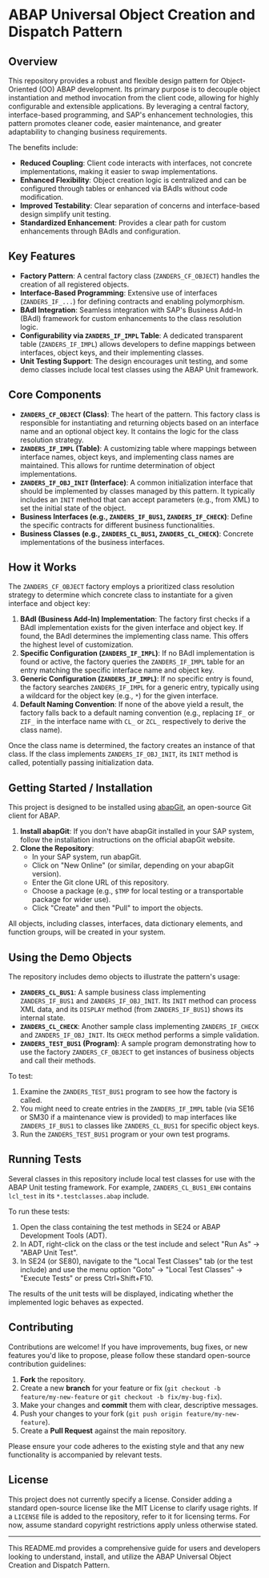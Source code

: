 # ABAP Universal Object Creation and Dispatch Pattern

## Overview

This repository provides a robust and flexible design pattern for Object-Oriented (OO) ABAP development. Its primary purpose is to decouple object instantiation and method invocation from the client code, allowing for highly configurable and extensible applications. By leveraging a central factory, interface-based programming, and SAP's enhancement technologies, this pattern promotes cleaner code, easier maintenance, and greater adaptability to changing business requirements.

The benefits include:
-   **Reduced Coupling**: Client code interacts with interfaces, not concrete implementations, making it easier to swap implementations.
-   **Enhanced Flexibility**: Object creation logic is centralized and can be configured through tables or enhanced via BAdIs without code modification.
-   **Improved Testability**: Clear separation of concerns and interface-based design simplify unit testing.
-   **Standardized Enhancement**: Provides a clear path for custom enhancements through BAdIs and configuration.

## Key Features

-   **Factory Pattern**: A central factory class (`ZANDERS_CF_OBJECT`) handles the creation of all registered objects.
-   **Interface-Based Programming**: Extensive use of interfaces (`ZANDERS_IF_...`) for defining contracts and enabling polymorphism.
-   **BAdI Integration**: Seamless integration with SAP's Business Add-In (BAdI) framework for custom enhancements to the class resolution logic.
-   **Configurability via `ZANDERS_IF_IMPL` Table**: A dedicated transparent table (`ZANDERS_IF_IMPL`) allows developers to define mappings between interfaces, object keys, and their implementing classes.
-   **Unit Testing Support**: The design encourages unit testing, and some demo classes include local test classes using the ABAP Unit framework.

## Core Components

-   **`ZANDERS_CF_OBJECT` (Class)**: The heart of the pattern. This factory class is responsible for instantiating and returning objects based on an interface name and an optional object key. It contains the logic for the class resolution strategy.
-   **`ZANDERS_IF_IMPL` (Table)**: A customizing table where mappings between interface names, object keys, and implementing class names are maintained. This allows for runtime determination of object implementations.
-   **`ZANDERS_IF_OBJ_INIT` (Interface)**: A common initialization interface that should be implemented by classes managed by this pattern. It typically includes an `INIT` method that can accept parameters (e.g., from XML) to set the initial state of the object.
-   **Business Interfaces (e.g., `ZANDERS_IF_BUS1`, `ZANDERS_IF_CHECK`)**: Define the specific contracts for different business functionalities.
-   **Business Classes (e.g., `ZANDERS_CL_BUS1`, `ZANDERS_CL_CHECK`)**: Concrete implementations of the business interfaces.

## How it Works

The `ZANDERS_CF_OBJECT` factory employs a prioritized class resolution strategy to determine which concrete class to instantiate for a given interface and object key:

1.  **BAdI (Business Add-In) Implementation**: The factory first checks if a BAdI implementation exists for the given interface and object key. If found, the BAdI determines the implementing class name. This offers the highest level of customization.
2.  **Specific Configuration (`ZANDERS_IF_IMPL`)**: If no BAdI implementation is found or active, the factory queries the `ZANDERS_IF_IMPL` table for an entry matching the specific interface name and object key.
3.  **Generic Configuration (`ZANDERS_IF_IMPL`)**: If no specific entry is found, the factory searches `ZANDERS_IF_IMPL` for a generic entry, typically using a wildcard for the object key (e.g., `*`) for the given interface.
4.  **Default Naming Convention**: If none of the above yield a result, the factory falls back to a default naming convention (e.g., replacing `IF_` or `ZIF_` in the interface name with `CL_` or `ZCL_` respectively to derive the class name).

Once the class name is determined, the factory creates an instance of that class. If the class implements `ZANDERS_IF_OBJ_INIT`, its `INIT` method is called, potentially passing initialization data.

## Getting Started / Installation

This project is designed to be installed using [abapGit](https://github.com/abapGit/abapGit), an open-source Git client for ABAP.

1.  **Install abapGit**: If you don't have abapGit installed in your SAP system, follow the installation instructions on the official abapGit website.
2.  **Clone the Repository**:
    *   In your SAP system, run abapGit.
    *   Click on "New Online" (or similar, depending on your abapGit version).
    *   Enter the Git clone URL of this repository.
    *   Choose a package (e.g., `$TMP` for local testing or a transportable package for wider use).
    *   Click "Create" and then "Pull" to import the objects.

All objects, including classes, interfaces, data dictionary elements, and function groups, will be created in your system.

## Using the Demo Objects

The repository includes demo objects to illustrate the pattern's usage:

-   **`ZANDERS_CL_BUS1`**: A sample business class implementing `ZANDERS_IF_BUS1` and `ZANDERS_IF_OBJ_INIT`. Its `INIT` method can process XML data, and its `DISPLAY` method (from `ZANDERS_IF_BUS1`) shows its internal state.
-   **`ZANDERS_CL_CHECK`**: Another sample class implementing `ZANDERS_IF_CHECK` and `ZANDERS_IF_OBJ_INIT`. Its `CHECK` method performs a simple validation.
-   **`ZANDERS_TEST_BUS1` (Program)**: A sample program demonstrating how to use the factory `ZANDERS_CF_OBJECT` to get instances of business objects and call their methods.

To test:
1.  Examine the `ZANDERS_TEST_BUS1` program to see how the factory is called.
2.  You might need to create entries in the `ZANDERS_IF_IMPL` table (via SE16 or SM30 if a maintenance view is provided) to map interfaces like `ZANDERS_IF_BUS1` to classes like `ZANDERS_CL_BUS1` for specific object keys.
3.  Run the `ZANDERS_TEST_BUS1` program or your own test programs.

## Running Tests

Several classes in this repository include local test classes for use with the ABAP Unit testing framework. For example, `ZANDERS_CL_BUS1_ENH` contains `lcl_test` in its `*.testclasses.abap` include.

To run these tests:
1.  Open the class containing the test methods in SE24 or ABAP Development Tools (ADT).
2.  In ADT, right-click on the class or the test include and select "Run As" -> "ABAP Unit Test".
3.  In SE24 (or SE80), navigate to the "Local Test Classes" tab (or the test include) and use the menu option "Goto" -> "Local Test Classes" -> "Execute Tests" or press Ctrl+Shift+F10.

The results of the unit tests will be displayed, indicating whether the implemented logic behaves as expected.

## Contributing

Contributions are welcome! If you have improvements, bug fixes, or new features you'd like to propose, please follow these standard open-source contribution guidelines:

1.  **Fork** the repository.
2.  Create a new **branch** for your feature or fix (`git checkout -b feature/my-new-feature` or `git checkout -b fix/my-bug-fix`).
3.  Make your changes and **commit** them with clear, descriptive messages.
4.  Push your changes to your fork (`git push origin feature/my-new-feature`).
5.  Create a **Pull Request** against the main repository.

Please ensure your code adheres to the existing style and that any new functionality is accompanied by relevant tests.

## License

This project does not currently specify a license. Consider adding a standard open-source license like the MIT License to clarify usage rights. If a `LICENSE` file is added to the repository, refer to it for licensing terms. For now, assume standard copyright restrictions apply unless otherwise stated.

---

This README.md provides a comprehensive guide for users and developers looking to understand, install, and utilize the ABAP Universal Object Creation and Dispatch Pattern.
